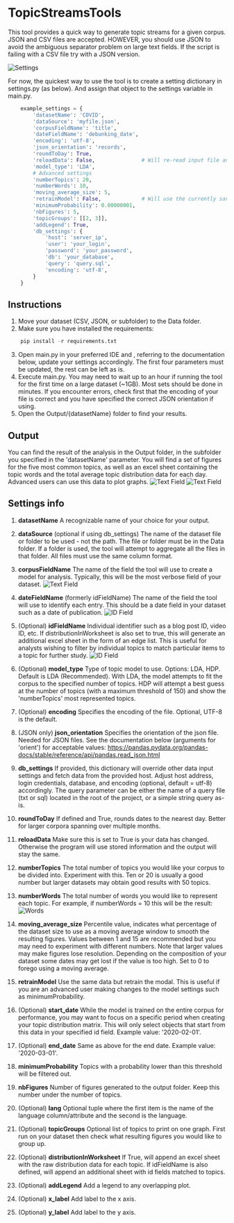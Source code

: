 # TopicStreamsTools

This tool provides a quick way to generate topic streams for a given corpus.
JSON and CSV files are accepted. HOWEVER, you should use JSON to avoid the ambiguous separator problem on large text fields. If the script is failing with a CSV file try with a JSON version.

![Settings](/images/topicStreamExample.png)

For now, the quickest way to use the tool is to create a setting dictionary in settings.py (as below). And assign that object to the settings variable in main.py.

```python
    example_settings = {
        'datasetName': 'COVID',            
        'dataSource': 'myfile.json',
        'corpusFieldName': 'title',
        'dateFieldName': 'debunking_date',
        'encoding': 'utf-8',
        'json_orientation': 'records',
        'roundToDay': True,
        'reloadData': False,               # Will re-read input file and train a new model with the updated data
        'model_type': 'LDA',
        # Advanced settings
        'numberTopics': 20,
        'numberWords': 10,
        'moving_average_size': 5,
        'retrainModel': False,             # Will use the currently saved data and train a new model (useful to try different settings without processing the same corpus)
        'minimumProbability': 0.00000001,
        'nbFigures': 5,
        'topicGroups': [[2, 3]],
        'addLegend': True,
        'db_settings': {
            'host': 'server_ip',
            'user': 'your_login',
            'password': 'your_password',
            'db': 'your_database',
            'query': 'query.sql',
            'encoding': 'utf-8',
        }
    }
```

## Instructions

1. Move your dataset (CSV, JSON, or subfolder) to the Data folder.
2. Make sure you have installed the requirements:
```python
    pip install -r requirements.txt
```
3. Open main.py in your preferred IDE and , referring to the documentation below, update your settings accordingly. The first four parameters must be updated, the rest can be left as is.
4. Execute main.py. You may need to wait up to an hour if running the tool for the first time on a large dataset (~1GB). Most sets should be done in minutes. If you encounter errors, check first that the encoding of your file is correct and you have specified the correct JSON orientation if using.
5. Open the Output/{datasetName} folder to find your results.

## Output

You can find the result of the analysis in the Output folder, in the subfolder you specified in the 'datasetName' parameter.
You will find a set of figures for the five most common topics, as well as an excel sheet containing the topic words and the total average topic distribution data for each day. Advanced users can use this data to plot graphs.
![Text Field](/images/sheetTab.png)
![Text Field](/images/topicDistribution.png)

## Settings info

1. **datasetName**
A recognizable name of your choice for your output.

1. **dataSource** (optional if using db_settings)
The name of the dataset file or folder to be used - not the path. The file or folder must be in the Data folder. If a folder is used, the tool will attempt to aggregate all the files in that folder. All files must use the same column format.

1. **corpusFieldName**
The name of the field the tool will use to create a model for analysis. Typically, this will be the most verbose field of your dataset.
![Text Field](/images/textField.png)

1. **dateFieldName** (formerly idFieldName)
The name of the field the tool will use to identify each entry. This should be a date field in your dataset such as a date of publication.
![ID Field](/images/idField.png)

1. (Optional) **idFieldName**
Individual identifier such as a blog post ID, video ID, etc. If distributionInWorksheet is also set to true, this will generate an additional excel sheet in the form of an edge list. This is useful for analysts wishing to filter by individual topics to match particular items to a topic for further study.
![ID Field](/images/edgeList.png)

1. (Optional) **model_type**
Type of topic model to use. Options: LDA, HDP. Default is LDA (Recommended). With LDA, the model attempts to fit the corpus to the specified number of topics. HDP will attempt a best guess at the number of topics (with a maximum threshold of 150) and show  the 'numberTopics' most represented topics.

1. (Optional) **encoding**
Specifies the encoding of the file. Optional, UTF-8 is the default.

1. (JSON only) **json_orientation**
Specifies the orientation of the json file. Needed for JSON files. See the documentation below (arguments for 'orient') for acceptable values:
https://pandas.pydata.org/pandas-docs/stable/reference/api/pandas.read_json.html

1. **db_settings**
If provided, this dictionary will override other data input settings and fetch data from the provided host. Adjust host address, login credentials, database, and encoding (optional, default = utf-8) accordingly. The query parameter can be either the name of a query file (txt or sql) located in the root of the project, or a simple string query as-is.

1. **roundToDay**
If defined and True, rounds dates to the nearest day. Better for larger corpora spanning over multiple months.

1. **reloadData**
Make sure this is set to True is your data has changed. Otherwise the program will use stored information and the output will stay the same.

1. **numberTopics**
The total number of topics you would like your corpus to be divided into. Experiment with this. Ten or 20 is usually a good number but larger datasets may obtain good results with 50 topics.

1. **numberWords**
The total number of words you would like to represent each topic. For example, if numberWords = 10 this will be the result:
![Words](/images/wordCount.png)

1. **moving_average_size**
Percentile value, indicates what percentage of the dataset size to use as a moving average window to smooth the resulting figures. Values between 1 and 15 are recommended but you may need to experiment with different numbers. Note that larger values may make figures lose resolution. Depending on the composition of your dataset some dates may get lost if the value is too high. Set to 0 to forego using a moving average.

1. **retrainModel**
Use the same data but retrain the modal. This is useful if you are an advanced user making changes to the model settings such as minimumProbability.

1. (Optional) **start_date**
While the model is trained on the entire corpus for performance, you may want to focus on a specific period when creating your topic distribution matrix. This will only select objects that start from this data in your specified id field. Example value: '2020-02-01'.

1. (Optional) **end_date**
Same as above for the end date. Example value: '2020-03-01'.

1. **minimumProbability**
Topics with a probability lower than this threshold will be filtered out.

1. **nbFigures**
Number of figures generated to the output folder. Keep this number under the number of topics.

1. (Optional) **lang**
Optional tuple where the first item is the name of the language column/attribute and the second is the language.

1. (Optional) **topicGroups**
Optional list of topics to print on one graph. First run on your dataset then check what resulting figures you would like to group up.

1. (Optional) **distributionInWorksheet**
If True, will append an excel sheet with the raw distribution data for each topic. If idFieldName is also defined, will append an additional sheet with id fields matched to topics.

1. (Optional) **addLegend**
Add a legend to any overlapping plot.

1. (Optional) **x_label**
Add label to the x axis.

1. (Optional) **y_label**
Add label to the y axis.
